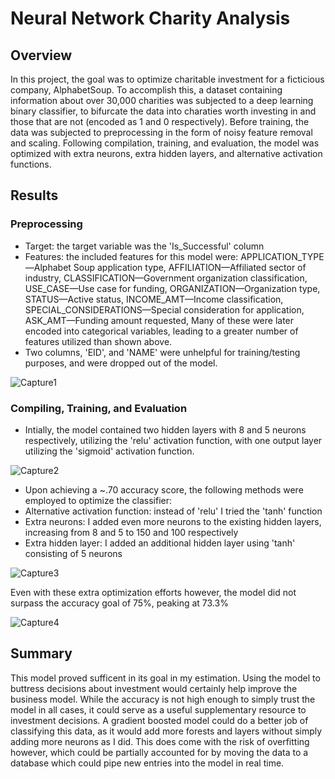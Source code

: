 # Neural Network Charity Analysis

## Overview
  In this project, the goal was to optimize charitable investment for a ficticious company, AlphabetSoup. To accomplish this, a dataset containing information about over 30,000 charities was subjected to a deep learning binary classifier, to bifurcate the data into charaties worth investing in and those that are not (encoded as 1 and 0 respectively). Before training, the data was subjected to preprocessing in the form of noisy feature removal and scaling. Following compilation, training, and evaluation, the model was optimized with extra neurons, extra hidden layers, and alternative activation functions. 
  
## Results
### Preprocessing
* Target: the target variable was the 'Is_Successful' column
* Features: the included features for this model were: 
  APPLICATION_TYPE—Alphabet Soup application type,
  AFFILIATION—Affiliated sector of industry,
  CLASSIFICATION—Government organization classification,
  USE_CASE—Use case for funding,
  ORGANIZATION—Organization type,
  STATUS—Active status,
  INCOME_AMT—Income classification,
  SPECIAL_CONSIDERATIONS—Special consideration for application,
  ASK_AMT—Funding amount requested,
Many of these were later encoded into categorical variables, leading to a greater number of features utilized than shown above. 
* Two columns, 'EID', and 'NAME' were unhelpful for training/testing purposes, and were dropped out of the model. 

![Capture1](https://user-images.githubusercontent.com/95315957/171772679-499a48a7-f7cc-42ba-93a3-726486729c65.PNG)

### Compiling, Training, and Evaluation
* Intially, the model contained two hidden layers with 8 and 5 neurons respectively, utilizing the 'relu' activation function, with one output layer utilizing the 'sigmoid' activation function. 

![Capture2](https://user-images.githubusercontent.com/95315957/171773616-5233e542-12f2-49e1-a058-07765d52bcaa.PNG)

* Upon achieving a ~.70 accuracy score, the following methods were employed to optimize the classifier:
*   Alternative activation function: instead of 'relu' I tried the 'tanh' function
*   Extra neurons: I added even more neurons to the existing hidden layers, increasing from 8 and 5 to 150 and 100 respectively
*   Extra hidden layer: I added an additional hidden layer using 'tanh' consisting of 5 neurons

![Capture3](https://user-images.githubusercontent.com/95315957/171773650-6b139e4d-929b-4e29-a3a5-0b2f9063c788.PNG)

Even with these extra optimization efforts however, the model did not surpass the accuracy goal of 75%, peaking at 73.3%

![Capture4](https://user-images.githubusercontent.com/95315957/171773890-aad7734d-bd7d-432e-aca6-6095d3cf6b14.PNG)

## Summary
This model proved sufficent in its goal in my estimation. Using the model to buttress decisions about investment would certainly help improve the business model. While the accuracy is not high enough to simply trust the model in all cases, it could serve as a useful supplementary resource to investment decisions. 
A gradient boosted model could do a better job of classifying this data, as it would add more forests and layers without simply adding more neurons as I did. This does come with the risk of overfitting however, which could be partially accounted for by moving the data to a database which could pipe new entries into the model in real time. 
